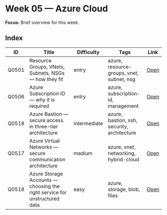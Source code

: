 # Week 05 — Azure Cloud

**Focus:** Brief overview for this week.

## Index
| ID | Title | Difficulty | Tags | Link |
|---|---|---|---|---|
| Q0501 | Resource Groups, VNets, Subnets, NSGs — how they fit | entry | azure, resource-groups, vnet, subnet, nsg | [Open](questions/Q0501-azure-rg-vnet-subnet-nsg.md) |
| Q0506 | Azure Subscription ID — why it is required | entry | azure, subscription-id, management | [Open](questions/Q0505-azure-subscription-id.md) 
| Q0518 | Azure Bastion — secure access in three-tier architecture | intermediate | azure, bastion, ssh, security, architecture | [Open](questions/Q506-azure-AzureBastion.md) |
| Q0517 | Azure Virtual Networks — secure communication architecture | medium | azure, vnet, networking, hybrid-cloud | [Open](questions/Q0517-azure-virtual-networks.md) |
| Q0518 | Azure Storage Accounts — choosing the right service for unstructured data | easy | azure, storage, blob, files | [Open](questions/Q0518-azure-storage-accounts.md) |
